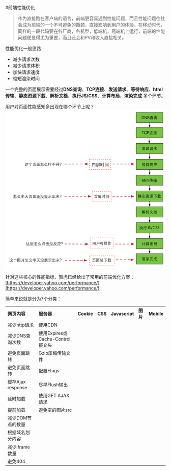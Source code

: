 #前端性能优化

> 作为直接跑在客户端的语言，前端更容易遇到性能问题，而且性能问题往往会成为前端的一个不可避免的瓶颈，直接影响到用户的体验。在移动时代，同样的一段代码要在各厂商，各机型，低端机，高端机上运行，前端的性能问题便显得尤为重要，而且还会和PV和收入直接相关。

性能优化一般思路

* 减少请求次数
* 减少请求体积
* 加快请求速度
* 缩短渲染时间

一个完整的页面展示需要经过**DNS查询**、**TCP连接**、**发送请求**、**等待响应**、**html传输**、**静态资源下载**、**解析文档**、**执行JS/CSS**、**计算布局**、**渲染完成** 多个环节。

用户对页面性能感知多出现在哪个环节上呢？
![image](https://github.com/yukiyuki1900/JStalk/blob/master/%E5%89%8D%E7%AB%AF%E6%80%A7%E8%83%BD%E4%BC%98%E5%8C%96/%E5%89%8D%E7%AB%AF%E6%80%A7%E8%83%BD%E6%A0%B8%E5%BF%83%E6%8C%87%E6%A0%87.png)

针对这些核心的性能指标，雅虎已经给出了常用的前端优化方案：[https://developer.yahoo.com/performance/](https://developer.yahoo.com/performance/)

简单来说就是分为7个分类：

<table>
	<tr>
		<td><strong>网页内容</strong></td>
		<td><strong>服务器</strong></td>
		<td><strong>Cookie</strong></td>
		<td><strong>CSS</strong></td>
		<td><strong>Javascript</strong></td>
		<td><strong>图片</strong></td>
		<td><strong>Mobile</strong></td>
	</tr>
	<tr>
		<td>减少http请求</td>
		<td>使用CDN</td>
	</tr>
	<tr>
		<td>减少DNS查询次数</td>
		<td>使用Expires或Cache-Control报文头</td>
	</tr>
	<tr>
		<td>避免页面跳转</td>
		<td>Gzip压缩传输文件</td>
	</tr>
	<tr>
		<td>避免页面跳转</td>
		<td>配置Etags</td>
	</tr>
	<tr>
		<td>缓存Ajax response</td>
		<td>尽早Flush输出</td>
	</tr>
	<tr>
		<td>延时加载</td>
		<td>使用GET AJAX请求</td>
	</tr>
	<tr>
		<td>提前加载</td>
		<td>避免空的图片src</td>
	</tr>
	<tr>
		<td>减少DOM节点的数量</td>
		<td></td>
	</tr>
	<tr>
		<td>根据域名划分内容</td>
		<td></td>
	</tr>
	<tr>
		<td>减少iframe数量</td>
		<td></td>
	</tr>
	<tr>
		<td>避免404</td>
		<td></td>
	</tr>
</table>
